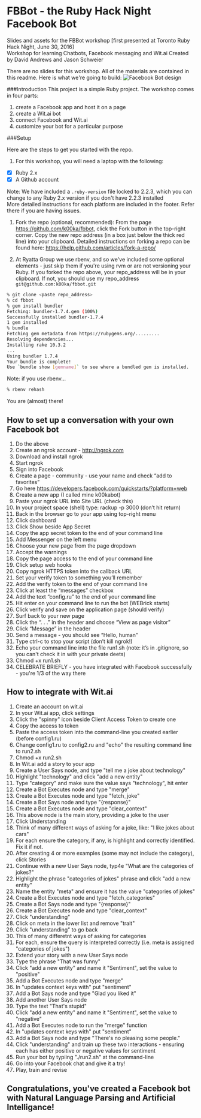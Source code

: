 FBBot - the Ruby Hack Night Facebook Bot
========================================

Slides and assets for the FBBot workshop [first presented at Toronto Ruby Hack Night, June 30, 2016]  
Workshop for learning Chatbots, Facebook messaging and Wit.ai
Created by David Andrews and Jason Schweier  

There are no slides for this workshop. All of the materials are contained in this readme.
Here is what we're going to build:
![Facebook Bot design](https://raw.githubusercontent.com/k00ka/fbbot/master/design.png)

###Introduction
This project is a simple Ruby project. The workshop comes in four parts:
1. create a Facebook app and host it on a page
1. create a Wit.ai bot
1. connect Facebook and Wit.ai
1. customize your bot for a particular purpose

###Setup

Here are the steps to get you started with the repo.

1. For this workshop, you will need a laptop with the following:
  - [x] Ruby 2.x  
  - [x] A Github account  

  Note: We have included a ``.ruby-version`` file locked to 2.2.3, which you can change to any Ruby 2.x version if you don't have 2.2.3 installed  
  More detailed instructions for each platform are included in the footer. Refer there if you are having issues.

1. Fork the repo (optional, recommended):
  From the page https://github.com/k00ka/fbbot, click the Fork button in the top-right corner. Copy the new repo address (in a box just below the thick red line) into your clipboard. Detailed instructions on forking a repo can be found here: https://help.github.com/articles/fork-a-repo/

1. At Ryatta Group we use rbenv, and so we've included some optional elements - just skip them if you're using rvm or are not versioning your Ruby. If you forked the repo above, your repo_address will be in your clipboard. If not, you should use my repo_address ``git@github.com:k00ka/fbbot.git``

  ```sh
  % git clone <paste repo_address>
  % cd fbbot
  % gem install bundler
  Fetching: bundler-1.7.4.gem (100%)
  Successfully installed bundler-1.7.4
  1 gem installed
  % bundle
  Fetching gem metadata from https://rubygems.org/.........
  Resolving dependencies...
  Installing rake 10.3.2
  ...
  Using bundler 1.7.4
  Your bundle is complete!
  Use `bundle show [gemname]` to see where a bundled gem is installed.
  ```
  Note: if you use rbenv...
  ```sh
  % rbenv rehash
  ```
  You are (almost) there!

## How to set up a conversation with your own Facebook bot

1. Do the above
1. Create an ngrok account - http://ngrok.com
1. Download and install ngrok
1. Start ngrok
1. Sign into Facebook
1. Create a page - community - use your name and check “add to favorites”
1. Go here https://developers.facebook.com/quickstarts/?platform=web
1. Create a new app (I called mine k00kabot)
1. Paste your ngrok URL into Site URL (check this)
1. In your project space (shell) type: rackup -p 3000 (don’t hit return)
1. Back in the browser go to your app using top-right menu
1. Click dashboard
1. Click Show beside App Secret
1. Copy the app secret token to the end of your command line
1. Add Messenger on the left menu
1. Choose your new page from the page dropdown
1. Accept the warnings
1. Copy the page access to the end of your command line
1. Click setup web hooks
1. Copy ngrok HTTPS token into the callback URL
1. Set your verify token to something you’ll remember
1. Add the verify token to the end of your command line
1. Click at least the “messages” checkbox
1. Add the text “config.ru” to the end of your command line
1. Hit enter on your command line to run the bot (WEBrick starts)
1. Click verify and save on the application page (should verify)
1. Surf back to your new page
1. Click the “. . .” in the header and choose “View as page visitor”
1. Click “Message” in the header
1. Send a message - you should see “Hello, human”
1. Type ctrl-c to stop your script (don’t kill ngrok!)
1. Echo your command line into the file run1.sh (note: it’s in .gitignore, so you can't check it in with your private deets)
1. Chmod +x run1.sh
1. CELEBRATE BRIEFLY - you have integrated with Facebook successfully - you're 1/3 of the way there

## How to integrate with Wit.ai
1. Create an account on wit.ai
1. In your Wit.ai app, click settings
1. Click the "spinny" icon beside Client Access Token to create one
1. Copy the access to token
1. Paste the access token into the command-line you created earlier (before config1.ru)
1. Change config1.ru to config2.ru and "echo" the resulting command line to run2.sh
1. Chmod +x run2.sh
1. In Wit.ai add a story to your app
1. Create a User Says node, and type "tell me a joke about technology"
1. Highlight "technology" and click "add a new entity"
1. Type "category" and make sure the value says "technology", hit enter
1. Create a Bot Executes node and type "merge"
1. Create a Bot Executes node and type "fetch_joke"
1. Create a Bot Says node and type "{response}"
1. Create a Bot Executes node and type "clear_context"
1. This above node is the main story, providing a joke to the user
1. Click Understanding
1. Think of many different ways of asking for a joke, like: "I like jokes about cars"
1. For each ensure the category, if any, is highlight and correctly identified. Fix it if not.
1. After creating 4 or more examples (some may not include the category), click Stories
1. Continue with a new User Says node, typ4e "What are the categories of jokes?"
1. Highlight the phrase "categories of jokes" phrase and click "add a new entity"
1. Name the entity "meta" and ensure it has the value "categories of jokes"
1. Create a Bot Executes node and type "fetch_categories"
1. Create a Bot Says node and type "{response}"
1. Create a Bot Executes node and type "clear_context"
1. Click "understanding"
1. Click on meta in the lower list and remove "trait"
1. Click "understanding" to go back
1. This of many differetnt ways of asking for categories
1. For each, ensure the query is interpreted correctly (i.e. meta is assigned "categories of jokes")
1. Extend your story with a new User Says node
1. Type the phrase "That was funny"
1. Click "add a new entity" and name it "Sentiment", set the value to "positive"
1. Add a Bot Executes node and type "merge"
1. In "updates context keys with" put "sentiment"
1. Add a Bot Says node and type "Glad you liked it"
1. Add another User Says node
1. Type the text "That's stupid"
1. Click "add a new entity" and name it "Sentiment", set the value to "negative"
1. Add a Bot Executes node to run the "merge" function
1. In "updates context keys with" put "sentiment"
1. Add a Bot Says node and type "There's no pleasing some people."
1. Click "understanding" and train up these two interactions - ensuring each has either positive or negative values for sentiment
1. Run your bot by typiing "./run2.sh" at the command-line
1. Go into your Facebook chat and give it a try!
1. Play, train and revise

## Congratulations, you've created a Facebook bot with Natural Language Parsing and Artificial Intelligance!

